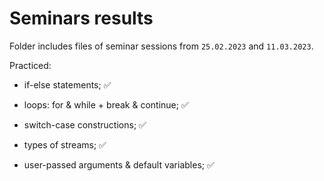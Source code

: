 # Seminars results
Folder includes files of seminar sessions from `25.02.2023` and `11.03.2023`.

Practiced:

- if-else statements; ✅

- loops: for & while + break & continue; ✅

- switch-case constructions; ✅

- types of streams; ✅

- user-passed arguments & default variables; ✅
